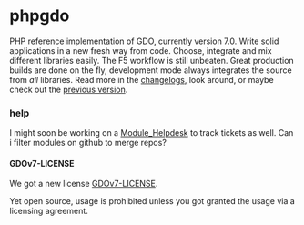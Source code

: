 # phpgdo

PHP reference implementation of GDO, currently version 7.0.
Write solid applications in a new fresh way from code.
Choose, integrate and mix different libraries easily.
The F5 workflow is still unbeaten.
Great production builds are done on the fly, development mode always integrates the source from *all* libraries.
Read more in the [changelogs](./DOCS/GDO7_CHANGELOG.md), look around, or maybe check out the [previous version](https://github.com/gizmore/gdo6).


### help

I might soon be working on a [Module_Helpdesk](http://github.com/gizmore/gdo6-helpdesk) to track tickets as well. Can i filter modules on github to merge repos?


#### GDOv7-LICENSE

We got a new license [GDOv7-LICENSE](LICENSE).

Yet open source, usage is prohibited unless you got granted the usage via a licensing agreement.
